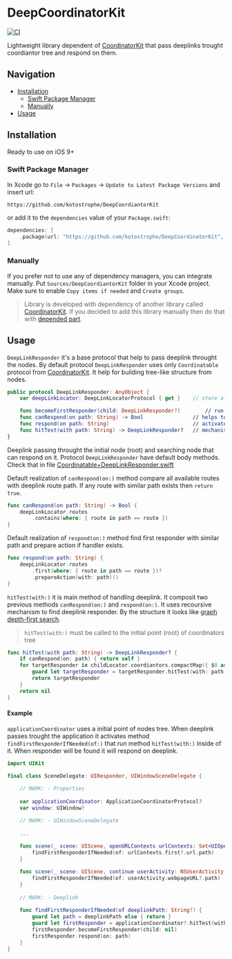 # DeepCoordinatorKit

[![CI](https://github.com/kotostrophe/DeepCoordinatorKit/actions/workflows/DeepCoordinatorKitTests.yml/badge.svg?branch=main&event=push)](https://github.com/kotostrophe/DeepCoordinatorKit/actions/workflows/DeepCoordinatorKitTests.yml)


Lightweight library dependent of [CoordinatorKit](https://github.com/kotostrophe/CoordinatorKit) that pass deeplinks trought coordiantor tree and respond on them. 

## Navigation

- [Installation](#installation)
    - [Swift Package Manager](#swift-package-manager)
    - [Manually](#manually)
- [Usage](#usage)

## Installation

Ready to use on iOS 9+

### Swift Package Manager

In Xcode go to `File`  → `Packages`  → `Update to Latest Package Versions` and insert url: 

```url
https://github.com/kotostrophe/DeepCoordiantorKit
```

or add it to the `dependencies` value of your `Package.swift`:

```swift
dependencies: [
    .package(url: "https://github.com/kotostrophe/DeepCoordinatorKit", branch: "main")
]
```


### Manually

If you prefer not to use any of dependency managers, you can integrate manually. Put `Sources/DeepCoordiantorKit` folder in your Xcode project. Make sure to enable `Copy items if needed` and `Create groups`.

> Library is developed with dependency of another library called [CoordinatorKit](https://github.com/kotostrophe/CoordinatorKit). If you decided to add this library manually then do that with [depended part](https://github.com/kotostrophe/CoordinatorKit).


## Usage

`DeepLinkResponder` it's a base protocol that help to pass deeplink throught the nodes. By default protocol `DeepLinkResponder` uses only `Coordinatable` protocol from [CoordinatorKit](https://github.com/kotostrophe/CoordinatorKit). It help for building tree-like structure from nodes.

```swift
public protocol DeepLinkResponder: AnyObject {
    var deepLinkLocator: DeepLinkLocatorProtocol { get }    // store all the deeplink handler for this object

    func becomeFirstResponder(child: DeepLinkResponder?)        // run in case of first responder
    func canRespond(on path: String) -> Bool                // helps to check is deeplink path can be handled by this object
    func respond(on path: String)                           // activates handler that respond on deeplink path
    func hitTest(with path: String) -> DeepLinkResponder?   // mechanism of searching deeplink path responder
}
```

Deeplink passing throught the initial node (root) and searching node that can respond on it.
Protocol `DeepLinkResponder` have default body methods. Check that in file [Coordinatable+DeepLinkResponder.swift](https://github.com/kotostrophe/DeepCoordinatorKit/blob/main/Sources/DeepCoordinatorKit/Extensions/Coordinator%2BDeepLinkResponder.swift)

Default realization of `canRespond(on:)` method compare all available routes with deeplink route path. If any route with similar path exists then `return true`.

```swift
func canRespond(on path: String) -> Bool {
    deepLinkLocator.routes
        .contains(where: { route in path == route })
}
```

Default realization of `respond(on:)` method find first responder with similar path and prepare action if handler exists.

```swift
func respond(on path: String) {
    deepLinkLocator.routes
        .first(where: { route in path == route })?
        .prepareAction(with: path)()
}
```

`hitTest(with:)` it is main method of handling deeplink. It composit two previous methods `canRespond(on:)` and `respond(on:)`. It uses recoursive mechanism to find deeplink responder. By the structure it looks like [graph depth-first search](https://en.wikipedia.org/wiki/Depth-first_search).

> `hitTest(with:)` must be called to the initial point (root) of coordinators tree

```swift
func hitTest(with path: String) -> DeepLinkResponder? {
    if canRespond(on: path) { return self }
    for targetResponder in childLocator.coordiantors.compactMap({ $0 as? DeepLinkResponder }) {
        guard let targetResponder = targetResponder.hitTest(with: path) else { continue }
        return targetResponder
    }
    return nil
}
```

#### Example

`applicationCoordinator` uses a initial point of nodes tree. When deeplink passes trought the application it activates method `findFirstResponderIfNeeded(of:)` that run method `hitTest(with:)` inside of it. When responder will be found it will respond on deeplink.

```swift
import UIKit

final class SceneDelegate: UIResponder, UIWindowSceneDelegate {
    
    // MARK: - Properties
    
    var applicationCoordinator: ApplicationCoordinatorProtocol?
    var window: UIWindow?

    // MARK: - UIWindowSceneDelegate
    
    ...
    
    func scene(_ scene: UIScene, openURLContexts urlContexts: Set<UIOpenURLContext>) {
        findFirstResponderIfNeeded(of: urlContexts.first?.url.path)
    }

    func scene(_ scene: UIScene, continue userActivity: NSUserActivity) {
        findFirstResponderIfNeeded(of: userActivity.webpageURL?.path)
    }
    
    // MARK: - Deeplink
    
    func findFirstResponderIfNeeded(of deeplinkPath: String?) {
        guard let path = deeplinkPath else { return }
        guard let firstResponder = applicationCoordinator?.hitTest(with: path) else { return }
        firstResponder.becomeFirstResponder(child: nil)
        firstResponder.respond(on: path)
    }
}
```
